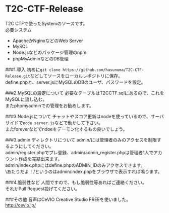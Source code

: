 T2C-CTF-Release
===============

T2C CTFで使ったSystemのソースです。  
必要システム  
* ApacheかNginxなどのWeb Server  
* MySQL  
* Node.jsなどのパッケージ管理のnpm
* phpMyAdminなどのDB管理

###1.導入
初めに`git clone https://github.com/hasunuma/T2C-CTF-Release.git`などしてソースをローカルレポジトリに保存。  
define.phpと、server.jsにMySQLのDBのユーザ、パスワードを設定。



###2.MySQLの設定について
必要なテーブルはT2CCTF.sqlにあるので、これをMySQLに流し込む。  
またphpmyadminでの管理をお勧めします。

###3.Node.jsについて
チャットやスコア更新はnodeを使っているので、サーバサイドで`node server.js`などで動かして下さい。  
またforeverなどでndoeをデーモン化するもの良いでしょう。

###3.admin ディレクトリについて
admin/には管理者のみのアクセスを制限するようにしてください。  
admin/register.phpでプレ登録、admin/admin_register.phpは管理者1人でアカウント作成を完結出来ます。  
admin/index.phpにはdefine.phpのADMIN_IDのみアクセスできます。  
\あたりだよ！/というのはadmin/index.phpをブラウザで表示すれば鳴ります。

###4.脆弱性など
人間ですので、もし脆弱性等あればご連絡ください。  
それかPull Request投げてください。

###その他
音声はCeVIO Creative Studio FREEを使いました。  
http://cevio.jp/

